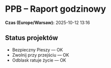 # PPB – Raport godzinowy
**Czas (Europe/Warsaw):** 2025-10-12 13:16

## Status projektów
- Bezpieczny Pieszy — OK
- Zwolnij przy przejściu — OK
- Odblask ratuje życie — OK

